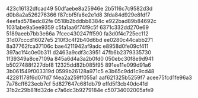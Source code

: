 423c16132dfcad49
50dfaebe8a25946e
2b5116c7c9582d3d
d0b8a2a526276366
f87cbf5fa6e2e1d8
3fda84d929e8fdf7
4eefad578edc82fe
0518b2bddbb8384c
e922bad89b84692c
1031abe9a5ee9359
c5fa1aa6f74f9c5f
6371c332dd270e69
5189aeeb7bb3e66a
7fcec430247ff590
fa3d0f4c725ec112
31d07cccd16027e5
210f3c4f2b40d6bd
ee0280c44cabb271
8a37762fca37106c
bae4211942af9adc
e8958d0fe09cf411
397ac1f4c0e0b311
d2463a9cdf3c3951
47fb6b2379335730
1f39349a8ce7109a
845a6d4a3a2b0fd0
050ebc30f8e9d941
b5027488f227dbf8
12325dd82b085f95
891ee11e099d91a6
3b061549f003319d
0599b26128a971c5
e3b65c9dd1c9cd48
42281178f6d07fd7
f4ea2a259ff055a1
aaf621325b5259f7
acee75fcd1fe96a3
7a78cff623ecb7cf
5d827647c681db79
effd5f3cb40dc41d
31b2c29b81fd32de
c7a6dc3b9279184e
c50734002005afe9
